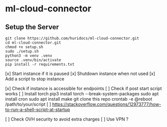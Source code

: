 # ml-cloud-connector

<h2>Setup the Server</h2>

```
git clone https://github.com/huridocs/ml-cloud-connector.git
cd ml-cloud-connector.git
chmod +x setup.sh
sudo ./setup.sh
python3 -m venv .venv
source .venv/bin/activate
pip install -r requirements.txt
```



[x] Start instance if it is paused
[x] Shutdown instance when not used
    [x] Add a script to stop instance 

[x] Check if instance is accessible for endpoints
[ ] Check if post start script works
    [ ] Install torch
        pip3 install torch --break-system-packages
        sudo apt install cron
        sudo apt install make
        git clone this repo
        crontab -e
        @reboot /path/to/your/script
    [ ] https://stackoverflow.com/questions/12973777/how-to-run-a-shell-script-at-startup


[ ] Check OVH security to avoid extra charges
    [ ] Use VPN ? 

